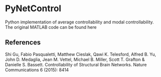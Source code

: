 # PyNetControl

Python implementation of average controllability and modal controllability. The original MATLAB code can be found here

## References
Shi Gu, Fabio Pasqualetti, Matthew Cieslak, Qawi K. Telesford, Alfred B. Yu, John D. Medaglia, Jean M. Vettel, Michael B. Miller, Scott T. Grafton & Danielle S. Bassett. Controllability of Structural Brain Networks. Nature Communications 6 (2015): 8414
